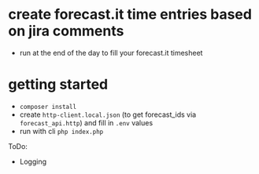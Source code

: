 # create forecast.it time entries based on jira comments
 - run at the end of the day to fill your forecast.it timesheet

# getting started
 - `composer install`
 - create `http-client.local.json` (to get forecast_ids via `forecast_api.http`) and fill in `.env` values
 - run with cli `php index.php`


ToDo:
 - Logging
